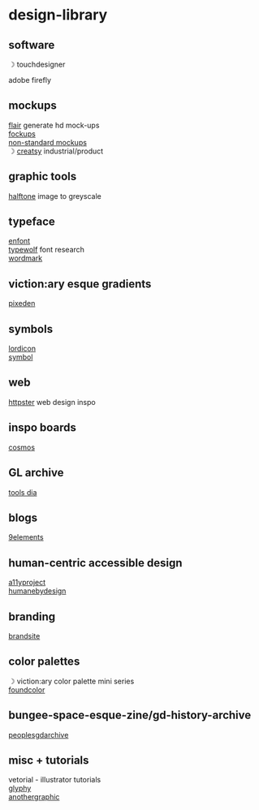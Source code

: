 # design-library


## software 
☽ touchdesigner

adobe firefly 

## mockups 
[flair](https://flair.ai) generate hd mock-ups\
[fockups](https://fockups.com)\
[non-standard mockups](https://products.ls.graphics/longscroll-mockups)\
☽ [creatsy](https://creatsy.com) industrial/product

## graphic tools 
[halftone](https://halftone.xoihazard.com) image to greyscale

## typeface 
[enfont](https://enfont.javierarce.com)\
[typewolf](https://www.typewolf.com) font research\
[wordmark](https://wordmark.it)

## viction:ary esque gradients 
[pixeden](https://pixeden.com)

## symbols 
[lordicon](https://lordicon.com)\
[symbol](https://symbol.wtf)

## web 
[httpster](https://httpster.net) web design inspo

## inspo boards 
[cosmos](https://www.cosmos.so)  


## GL archive 
[tools dia](https://tools.dia.tv)

## blogs 
[9elements](https://9elements.com/blog/)

## human-centric accessible design 
[a11yproject](https://a11yproject.com)\
[humanebydesign](https://humanebydesign.com)


## branding
[brandsite](https://brandsite.design)


## color palettes
☽ viction:ary color palette mini series\
[foundcolor](https://foundcolor.co)

## bungee-space-esque-zine/gd-history-archive
[peoplesgdarchive](https://peoplesgdarchive.org)


## misc + tutorials 
vetorial - illustrator tutorials\
[glyphy](https://glyphy.io)\
[anothergraphic](https://anothergraphic)

